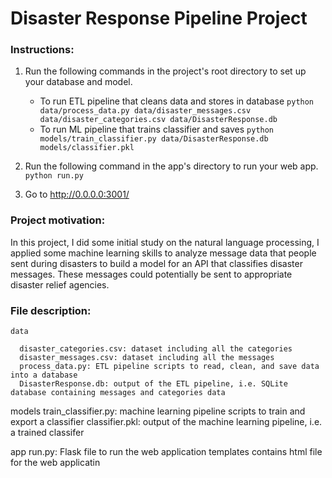 # Disaster Response Pipeline Project

### Instructions:
1. Run the following commands in the project's root directory to set up your database and model.

    - To run ETL pipeline that cleans data and stores in database
        `python data/process_data.py data/disaster_messages.csv data/disaster_categories.csv data/DisasterResponse.db`
    - To run ML pipeline that trains classifier and saves
        `python models/train_classifier.py data/DisasterResponse.db models/classifier.pkl`

2. Run the following command in the app's directory to run your web app.
    `python run.py`

3. Go to http://0.0.0.0:3001/

### Project motivation:
In this project, I did some initial study on the  natural language processing, I applied some machine learning skills to analyze message data that people sent during disasters to build a model for an API that classifies disaster messages. These messages could potentially be sent to appropriate disaster relief agencies.

### File description:

    data
 
      disaster_categories.csv: dataset including all the categories
      disaster_messages.csv: dataset including all the messages
      process_data.py: ETL pipeline scripts to read, clean, and save data into a database
      DisasterResponse.db: output of the ETL pipeline, i.e. SQLite database containing messages and categories data
      
   models
      train_classifier.py: machine learning pipeline scripts to train and export a classifier
      classifier.pkl: output of the machine learning pipeline, i.e. a trained classifer

   app
      run.py: Flask file to run the web application
      templates contains html file for the web applicatin
